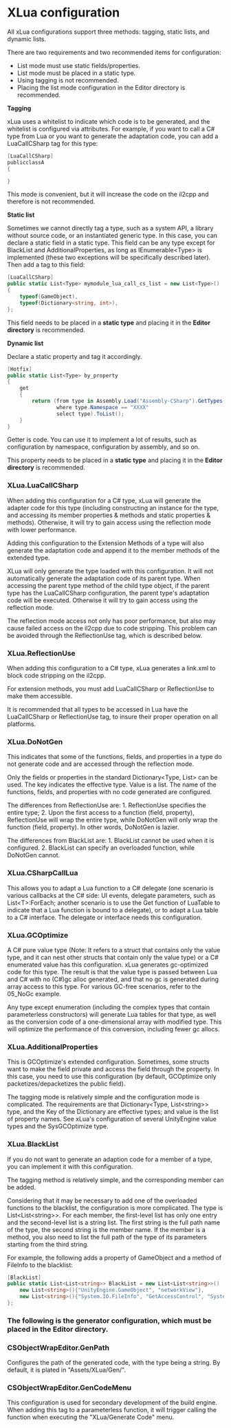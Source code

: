# XLua configuration

All xLua configurations support three methods: tagging, static lists, and dynamic lists.

There are two requirements and two recommended items for configuration:

* List mode must use static fields/properties.
* List mode must be placed in a static type.
* Using tagging is not recommended.
* Placing the list mode configuration in the Editor directory is recommended.

**Tagging**

xLua uses a whitelist to indicate which code is to be generated, and the whitelist is configured via attributes. For example, if you want to call a C# type from Lua or you want to generate the adaptation code, you can add a LuaCallCSharp tag for this type:

~~~csharp
[LuaCallCSharp]
publicclassA
{

}
~~~

This mode is convenient, but it will increase the code on the il2cpp and therefore is not recommended.

**Static list**

Sometimes we cannot directly tag a type, such as a system API, a library without source code, or an instantiated generic type. In this case, you can declare a static field in a static type. This field can be any type except for BlackList and AdditionalProperties, as long as IEnumerable&lt;Type&gt; is implemented (these two exceptions will be specifically described later). Then add a tag to this field:

~~~csharp
[LuaCallCSharp]
public static List<Type> mymodule_lua_call_cs_list = new List<Type>()
{
    typeof(GameObject),
    typeof(Dictionary<string, int>),
};
~~~

This field needs to be placed in a **static type** and placing it in the **Editor directory** is recommended.

**Dynamic list**

Declare a static property and tag it accordingly.

~~~csharp
[Hotfix]
public static List<Type> by_property
{
    get
    {
        return (from type in Assembly.Load("Assembly-CSharp").GetTypes()
                where type.Namespace == "XXXX"
                select type).ToList();
    }
}
~~~

Getter is code. You can use it to implement a lot of results, such as configuration by namespace, configuration by assembly, and so on.

This property needs to be placed in a **static type** and placing it in the **Editor directory** is recommended.

### XLua.LuaCallCSharp

When adding this configuration for a C# type, xLua will generate the adapter code for this type (including constructing an instance for the type, and accessing its member properties & methods and static properties & methods). Otherwise, it will try to gain access using the reflection mode with lower performance.

Adding this configuration to the Extension Methods of a type will also generate the adaptation code and append it to the member methods of the extended type.

XLua will only generate the type loaded with this configuration. It will not automatically generate the adaptation code of its parent type. When accessing the parent type method of the child type object, if the parent type has the LuaCallCSharp configuration, the parent type's adaptation code will be executed. Otherwise it will try to gain access using the reflection mode.

The reflection mode access not only has poor performance, but also may cause failed access on the il2cpp due to code stripping. This problem can be avoided through the ReflectionUse tag, which is described below.

### XLua.ReflectionUse

When adding this configuration to a C# type, xLua generates a link.xml to block code stripping on the il2cpp.

For extension methods, you must add LuaCallCSharp or ReflectionUse to make them accessible.

It is recommended that all types to be accessed in Lua have the LuaCallCSharp or ReflectionUse tag, to insure their proper operation on all platforms.

### XLua.DoNotGen

This indicates that some of the functions, fields, and properties in a type do not generate code and are accessed through the reflection mode.

Only the fields or properties in the standard Dictionary<Type, List<string>> can be used. The key indicates the effective type. Value is a list. The name of the functions, fields, and properties with no code generated are configured.

The differences from ReflectionUse are: 1. ReflectionUse specifies the entire type; 2. Upon the first access to a function (field, property), ReflectionUse will wrap the entire type, while DoNotGen will only wrap the function (field, property). In other words, DoNotGen is lazier.

The differences from BlackList are: 1. BlackList cannot be used when it is configured. 2. BlackList can specify an overloaded function, while DoNotGen cannot.

### XLua.CSharpCallLua

This allows you to adapt a Lua function to a C# delegate (one scenario is various callbacks at the C# side: UI events, delegate parameters, such as List&lt;T&gt;:ForEach; another scenario is to use the Get function of LuaTable to indicate that a Lua function is bound to a delegate), or to adapt a Lua table to a C# interface. The delegate or interface needs this configuration.

### XLua.GCOptimize

A C# pure value type (Note: It refers to a struct that contains only the value type, and it can nest other structs that contain only the value type) or a C# enumerated value has this configuration. xLua generates gc-optimized code for this type. The result is that the value type is passed between Lua and C# with no (C#)gc alloc generated, and that no gc is generated during array access to this type. For various GC-free scenarios, refer to the 05\_NoGc example.

Any type except enumeration (including the complex types that contain parameterless constructors) will generate Lua tables for that type, as well as the conversion code of a one-dimensional array with modified type. This will optimize the performance of this conversion, including fewer gc allocs.

### XLua.AdditionalProperties

This is GCOptimize's extended configuration. Sometimes, some structs want to make the field private and access the field through the property. In this case, you need to use this configuration (by default, GCOptimize only packetizes/depacketizes the public field).

The tagging mode is relatively simple and the configuration mode is complicated. The requirements are that Dictionary&lt;Type, List&lt;string&gt;&gt; type, and the Key of the Dictionary are effective types; and value is the list of property names. See xLua's configuration of several UnityEngine value types and the SysGCOptimize type.

### XLua.BlackList

If you do not want to generate an adaption code for a member of a type, you can implement it with this configuration.

The tagging method is relatively simple, and the corresponding member can be added.

Considering that it may be necessary to add one of the overloaded functions to the blacklist, the configuration is more complicated. The type is List&lt;List&lt;string&gt;&gt;. For each member, the first-level list has only one entry and the second-level list is a string list. The first string is the full path name of the type, the second string is the member name. If the member is a method, you also need to list the full path of the type of its parameters starting from the third string.

For example, the following adds a property of GameObject and a method of FileInfo to the blacklist:

~~~csharp
[BlackList]
public static List<List<string>> BlackList = new List<List<string>>()  {
    new List<string>(){"UnityEngine.GameObject", "networkView"},
    new List<string>(){"System.IO.FileInfo", "GetAccessControl", "System.Security.AccessControl.AccessControlSections"},
};
~~~

### The following is the generator configuration, which must be placed in the Editor directory.

### CSObjectWrapEditor.GenPath

Configures the path of the generated code, with the type being a string. By default, it is plated in &quot;Assets/XLua/Gen/&quot;.

### CSObjectWrapEditor.GenCodeMenu

This configuration is used for secondary development of the build engine. When adding this tag to a parameterless function, it will trigger calling the function when executing the &quot;XLua/Generate Code&quot; menu.

